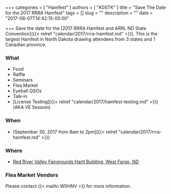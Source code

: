+++
categories = [ "Hamfest" ]
authors = [ "K0STK" ]
title = "Save The Date for the 2017 RRRA Hamfest"
tags = []
slug = ""
description = ""
date = "2017-08-07T14:42:15-05:00"

+++
Save the date for the
[2017 RRRA Hamfest and ARRL ND State Convention]({{< relref "calendar/2017/rrra-hamfest.md" >}}).
This is the largest Hamfest in North Dakota drawing attendees from 3 states and
1 Canadian province.

<!--more-->
### What

* Food
* Raffle
* Seminars
* Flea Market
* Eyeball QSOs
* Talk-in
* [License Testing]({{< relref "calendar/2017/hamfest-testing.md" >}}) (AKA VE Session)

### When

* [September 30, 2017 from 8am to 2pm]({{< relref "calendar/2017/rrra-hamfest.md" >}})

### Where

* [Red River Valley Fairgrounds Hartl Building, West Fargo, ND](/places/rrrv-fairgrounds-hartl-building/)

### Flea Market Vendors

Please contact {{< mailto W0HNV >}} for more information.
